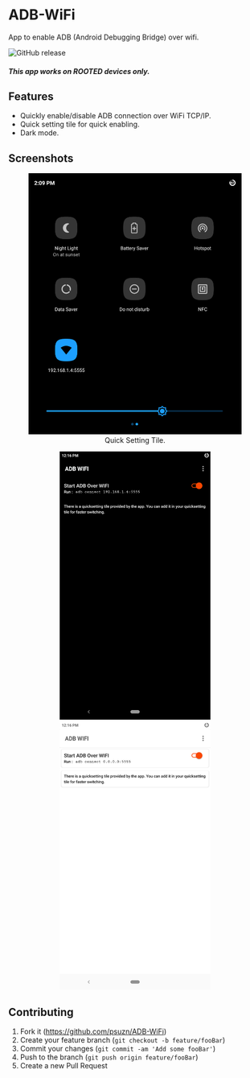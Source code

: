 # ADB-WiFi
App to enable ADB (Android Debugging Bridge) over wifi.

![GitHub release](https://img.shields.io/github/release/psuzn/ADB-WiFi.svg)

##### This app works on ROOTED devices only.

## Features
- Quickly enable/disable ADB connection over WiFi TCP/IP.
- Quick setting tile for quick enabling.
- Dark mode.

## Screenshots 

<center>
      <figure>
            <img src="graphics/cropped quick setting tile.png" width="500"  />
            <figcaption>Quick Setting Tile.</figcaption>
      </figure>
      <p>
            <kbd>
                  <img src="graphics/Screenshot_20190327-121630_ADB_WIFI.png" width="300" />
            </kbd>
            <kbd>
                  <img src="graphics/Screenshot_20190327-121658_ADB_WIFI.png" width="300" /> 
            </kbd>
      </p>

</center>


## Contributing
1. Fork it (<https://github.com/psuzn/ADB-WiFi>)
2. Create your feature branch (`git checkout -b feature/fooBar`)
3. Commit your changes (`git commit -am 'Add some fooBar'`)
4. Push to the branch (`git push origin feature/fooBar`)
5. Create a new Pull Request
